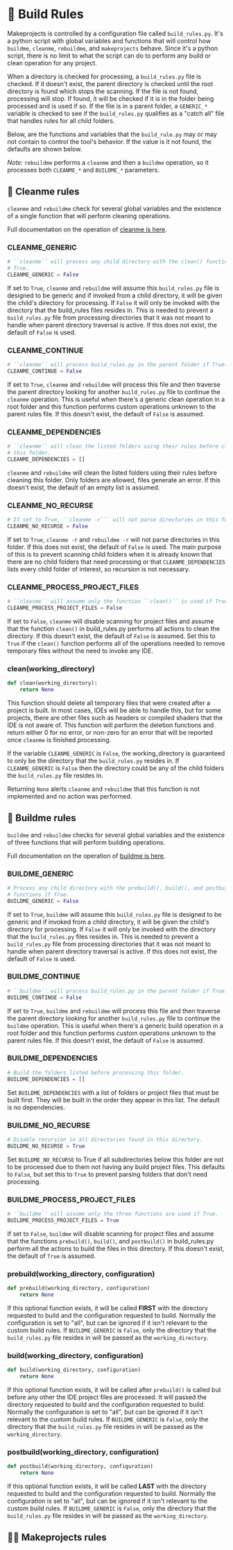# 🐍 Build Rules

Makeprojects is controlled by a configuration file called ``build_rules.py``. It's a python script with global variables and functions that will control how ``buildme``, ``cleanme``, ``rebuildme``, and ``makeprojects`` behave. Since it's a python script, there is no limit to what the script can do to perform any build or clean operation for any project.

When a directory is checked for processing, a ``build_rules.py`` file is checked. If it doesn't exist, the parent directory is checked until the root directory is found which stops the scanning. If the file is not found, processing will stop. If found, it will be checked if it is in the folder being processed and is used if so. If the file is in a parent folder, a ``GENERIC_*`` variable is checked to see if the ``build_rules.py`` qualifies as a "catch all" file that handles rules for all child folders.

Below, are the functions and variables that the ``build_rule.py`` may or may not contain to control the tool's behavior. If the value is it not found, the defaults are shown below.

*Note:* ``rebuildme`` performs a ``cleanme`` and then a ``buildme`` operation, so it processes both ``CLEANME_*`` and ``BUILDME_*`` parameters.

## 🧹 Cleanme rules

``cleanme`` and ``rebuildme`` check for several global variables and the existence of a single function that will perform cleaning operations.

Full documentation on the operation of [cleanme is here](cleanme_man.md).

### CLEANME_GENERIC

``` python
# ``cleanme`` will process any child directory with the clean() function if
# True.
CLEANME_GENERIC = False
```

If set to ``True``, ``cleanme`` and ``rebuildme`` will assume this ``build_rules.py`` file is designed to be generic and if invoked from a child directory, it will be given the child's directory for processing. If ``False`` it will only be invoked with the directory that the build_rules files resides in. This is needed to prevent a ``build_rules.py`` file from processing directories that it was not meant to handle when parent directory traversal is active. If this does not exist, the default of ``False`` is used.

### CLEANME_CONTINUE

``` python
# ``cleanme`` will process build_rules.py in the parent folder if True.
CLEANME_CONTINUE = False
```

If set to ``True``, ``cleanme`` and ``rebuildme`` will process this file and then traverse the parent directory looking for another ``build_rules.py`` file to continue the ``cleanme`` operation. This is useful when there's a generic clean operation in a root folder and this function performs custom operations unknown to the parent rules file. If this doesn't exist, the default of ``False`` is assumed.

### CLEANME_DEPENDENCIES

``` python
# ``cleanme`` will clean the listed folders using their rules before cleaning.
# this folder.
CLEANME_DEPENDENCIES = []
```

``cleanme`` and ``rebuildme`` will clean the listed folders using their rules before cleaning this folder. Only folders are allowed, files generate an error. If this doesn't exist, the default of an empty list is assumed.

### CLEANME_NO_RECURSE

``` python
# If set to True, ``cleanme -r``` will not parse directories in this folder.
CLEANME_NO_RECURSE = False
```

If set to ``True``, ``cleanme -r`` and ``rebuildme -r`` will not parse directories in this folder. If this does not exist, the default of ``False`` is used. The main purpose of this is to prevent scanning child folders when it is already known that there are no child folders that need processing or that ``CLEANME_DEPENDENCIES`` lists every child folder of interest, so recursion is not necessary.

### CLEANME_PROCESS_PROJECT_FILES

``` python
# ``cleanme`` will assume only the function ``clean()`` is used if True.
CLEANME_PROCESS_PROJECT_FILES = False
```

If set to ``False``, ``cleanme`` will disable scanning for project files and assume that the function ``clean()`` in build_rules.py performs all actions to clean the directory. If this doesn't exist, the default of ``False`` is assumed. Set this to ``True`` if the ``clean()`` function performs all of the operations needed to remove temporary files without the need to invoke any IDE.

### clean(working_directory)

``` python
def clean(working_directory):
    return None
```

This function should delete all temporary files that were created after a project is built. In most cases, IDEs will be able to handle this, but for some projects, there are other files such as headers or compiled shaders that the IDE is not aware of. This function will perform the deletion functions and return either 0 for no error, or non-zero for an error that will be reported once ``cleanme`` is finished processing.

If the variable ``CLEANME_GENERIC`` is ``False``, the working_directory is guaranteed to only be the directory that the ``build_rules.py`` resides in. If ``CLEANME_GENERIC`` is ``False`` then the directory could be any of the child folders the ``build_rules.py`` file resides in.

Returning ``None`` alerts ``cleanme`` and ``rebuildme`` that this function is not implemented and no action was performed.

## 👷 Buildme rules

``buildme`` and ``rebuildme`` checks for several global variables and the existence of three functions that will perform building operations.

Full documentation on the operation of [buildme is here](buildme_man.md).

### BUILDME_GENERIC

``` python
# Process any child directory with the prebuild(), build(), and postbuild()
# functions if True.
BUILDME_GENERIC = False
```

If set to ``True``, ``buildme`` will assume this ``build_rules.py`` file is designed to be generic and if invoked from a child directory, it will be given the child's directory for processing. If ``False`` it will only be invoked with the directory that the ``build_rules.py`` files resides in. This is needed to prevent a ``build_rules.py`` file from processing directories that it was not meant to handle when parent directory traversal is active. If this does not exist, the default of ``False`` is used.

### BUILDME_CONTINUE

``` python
# ``buildme`` will process build_rules.py in the parent folder if True.
BUILDME_CONTINUE = False
```

If set to ``True``, ``buildme`` and ``rebuildme`` will process this file and then traverse the parent directory looking for another ``build_rules.py`` file to continue the ``buildme`` operation. This is useful when there's a generic build operation in a root folder and this function performs custom operations unknown to the parent rules file. If this doesn't exist, the default of ``False`` is assumed.

### BUILDME_DEPENDENCIES

``` python
# Build the folders listed before processing this folder.
BUILDME_DEPENDENCIES = []
```

Set ``BUILDME_DEPENDENCIES`` with a list of folders or project files that must be built first. They will be built in the order they appear in this list. The default is no dependencies.

### BUILDME_NO_RECURSE

``` python
# Disable recursion in all directories found in this directory.
BUILDME_NO_RECURSE = True
```

Set ``BUILDME_NO_RECURSE`` to True if all subdirectories below this folder are not to be processed due to them not having any build project files. This defaults to ``False``, but set this to ``True`` to prevent parsing folders that don't need processing.

### BUILDME_PROCESS_PROJECT_FILES

``` python
# ``buildme`` will assume only the three functions are used if True.
BUILDME_PROCESS_PROJECT_FILES = True
```

If set to ``False``, ``buildme`` will disable scanning for project files and assume that the functions ``prebuild()``, ``build()``, and ``postbuild()`` in build_rules.py perform all the actions to build the files in this directory. If this doesn't exist, the default of ``True`` is assumed.

### prebuild(working_directory, configuration)

``` python
def prebuild(working_directory, configuration)
    return None
```

If this optional function exists, it will be called **FIRST** with the directory requested to build and the configuration requested to build. Normally the configuration is set to "all", but can be ignored if it isn't relevant to the custom build rules. If ``BUILDME_GENERIC`` is ``False``, only the directory that the ``build_rules.py`` file resides in will be passed as the ``working_directory``.

### build(working_directory, configuration)

``` python
def build(working_directory, configuration)
    return None
```

If this optional function exists, it will be called after ``prebuild()`` is called but before any other the IDE project files are processed. It will passed the directory requested to build and the configuration requested to build. Normally the configuration is set to "all", but can be ignored if it isn't relevant to the custom build rules. If ``BUILDME_GENERIC`` is ``False``, only the directory that the ``build_rules.py`` file resides in will be passed as the ``working_directory``.

### postbuild(working_directory, configuration)

``` python
def postbuild(working_directory, configuration)
    return None
```

If this optional function exists, it will be called **LAST** with the directory requested to build and the configuration requested to build. Normally the configuration is set to "all", but can be ignored if it isn't relevant to the custom build rules. If ``BUILDME_GENERIC`` is ``False``, only the directory that the ``build_rules.py`` file resides in will be passed as the ``working_directory``.

## 👩‍🍳 Makeprojects rules
